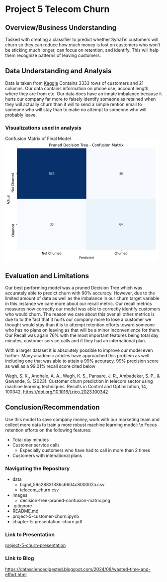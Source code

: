 # Project 5 Telecom Churn

## Overview/Business Understanding
Tasked with creating a classifier to predict whether SyriaTel customers will churn so they can reduce how much money is lost on customers who won't be sticking much longer, can focus on retention, and identify. This will help them recognize patterns of leaving customers.

## Data Understanding and Analysis
Data is taken from [Kaggle]("https://www.kaggle.com/datasets/becksddf/churn-in-telecoms-dataset") Contains 3333 rows of customers and 21 columns. Our data contains information on phone use, account length, where they are from etc. Our data does have an innate imbalance because it hurts our company far more to falsely identify someone as retained when they will actually churn than it will to send a simple rention email to someone who will stay than to make no attempt to someone who will probably leave.

### Visualizations used in analysis
Confusion Matrix of Final Model
![confusion-matrix](images/decision-tree-pruned-confusion-matrix.png)

## Evaluation and Limitations
Our best performing model was a pruned Decision Tree which was accurately able to predict churn with 90% accuracy. However, due to the limited amount of data as well as the imbalance in our churn target variable in this instance we care more about our recall metric. 
Our recall metrics measures how correctly our model was able to correctly identify customers who would churn. The reason we care about this over all other metrics is due to to the fact that it hurts our company more to lose a customer we thought would stay than it is to attempt retention efforts toward someone who has no plans on leaving as that will be a minor inconvenience for them.
Our Recall was again 76% with the most important features being total day minutes, customer service calls and if they had an international plan.

With a larger dataset it is absolutely possible to improve our model even further. Many academic articles have approached this problem as well including one that was able to attain a 99% accuracy, 99% precision score as well as a 99.01% recall score cited below

Wagh, S. K., Andhale, A. A., Wagh, K. S., Pansare, J. R., Ambadekar, S. P., & Gawande, S. (2023). Customer churn prediction in telecom sector using machine learning techniques. Results in Control and Optimization, 14, 100342. https://doi.org/10.1016/j.rico.2023.100342

## Conclusion/Recommendation
Use this model to save company money, work with our marketing team and collect more data to train a more robust machine learning model:
\n Focus retention efforts on the following features:
* Total day minutes
* Customer service calls
    * Especially customers who have had to call in more than 2 times
* Customers with intenational plans

### Navigating the Repository
* data
    * bigml_59c28831336c6604c800002a.csv
    * telecom_churn.csv
* images
    * decision-tree-pruned-confusion-matrix.png
* .gitignore
* README.md
* project-5-customer-churn.ipynb
* chapter-5-presentation-churn.pdf

### Link to Presentation
[project-5-churn-presentation](https://github.com/jaredlil/project-5-telecom-churn/blob/main/chapter-5-presentation-churn.pdf)
### Link to Blog
https://datasciencedigested.blogspot.com/2024/08/wasted-time-and-effort.html
